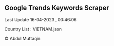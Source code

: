 

## Google Trends Keywords Scraper 
 
Last Update 16-04-2023 , 00:46:06

Country List :
VIETNAM.json



© Abdul Muttaqin 

